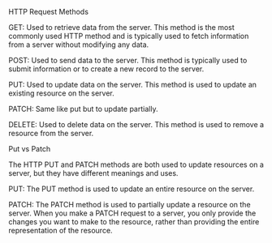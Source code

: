 HTTP Request Methods

GET: Used to retrieve data from the server. This method is the most commonly used HTTP method and is typically used to fetch information from a server without modifying any data.

POST: Used to send data to the server. This method is typically used to submit information or to create a new record to the server.

PUT: Used to update data on the server. This method is used to update an existing resource on the server.

PATCH: Same like put but to update partially.

DELETE: Used to delete data on the server. This method is used to remove a resource from the server.

Put vs Patch

The HTTP PUT and PATCH methods are both used to update resources on a server, but they have different meanings and uses.

PUT: The PUT method is used to update an entire resource on the server.

PATCH: The PATCH method is used to partially update a resource on the server. When you make a PATCH request to a server, you only provide the changes you want to make to the resource, rather than providing the entire representation of the resource.
